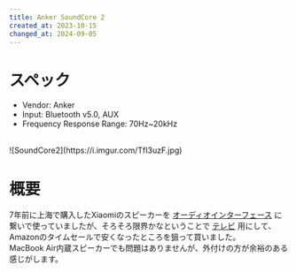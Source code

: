 ```yaml
---
title: Anker SoundCore 2
created_at: 2023-10-15
changed_at: 2024-09-05
---
```


# スペック
- Vendor: Anker
- Input: Bluetooth v5.0, AUX
- Frequency Response Range: 70Hz~20kHz
<br>
![SoundCore2](https://i.imgur.com/TfI3uzF.jpg)

# 概要
7年前に上海で購入したXiaomiのスピーカーを [オーディオインターフェース](https://hamachi.osaka/posts/us1x2hr/) に繋いで使っていましたが、そろそろ限界かなということで [テレビ](https://hamachi.osaka/posts/f04h/) 用にして、Amazonのタイムセールで安くなったところを狙って買いました。<br>MacBook Air内蔵スピーカーでも問題はありませんが、外付けの方が余裕のある感じがします。